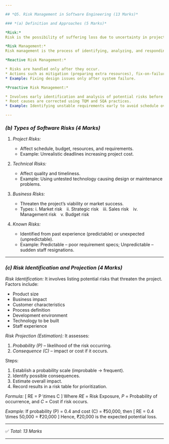 ```yaml
---

## *Q5. Risk Management in Software Engineering (13 Marks)*

### *(a) Definition and Approaches (5 Marks)*

*Risk:*
Risk is the possibility of suffering loss due to uncertainty in project outcomes. It denotes the potential problem that may cause deviation from planned results.

*Risk Management:*
Risk management is the process of identifying, analyzing, and responding to project risks. It involves evaluating potential threats and planning strategies to minimize their impact on project success.

*Reactive Risk Management:*

* Risks are handled only after they occur.
* Actions such as mitigation (preparing extra resources), fix-on-failure (allocating resources after risk occurs), and crisis management are used.
* Example: Fixing design issues only after system failure.

*Proactive Risk Management:*

* Involves early identification and analysis of potential risks before they occur.
* Root causes are corrected using TQM and SQA practices.
* Example: Identifying unstable requirements early to avoid schedule overruns.

---
```


### *(b) Types of Software Risks (4 Marks)*

1. *Project Risks:*

   * Affect schedule, budget, resources, and requirements.
   * Example: Unrealistic deadlines increasing project cost.

2. *Technical Risks:*

   * Affect quality and timeliness.
   * Example: Using untested technology causing design or maintenance problems.

3. *Business Risks:*

   * Threaten the project’s viability or market success.
   * Types:
     i. Market risk ii. Strategic risk iii. Sales risk iv. Management risk v. Budget risk

4. *Known Risks:*

   * Identified from past experience (predictable) or unexpected (unpredictable).
   * Example: Predictable – poor requirement specs; Unpredictable – sudden staff resignations.

---

### *(c) Risk Identification and Projection (4 Marks)*

*Risk Identification:*
It involves listing potential risks that threaten the project.
Factors include:

* Product size
* Business impact
* Customer characteristics
* Process definition
* Development environment
* Technology to be built
* Staff experience

*Risk Projection (Estimation):*
It assesses:

1. *Probability (P)* – likelihood of the risk occurring.
2. *Consequence (C)* – impact or cost if it occurs.

Steps:

1. Establish a probability scale (improbable → frequent).
2. Identify possible consequences.
3. Estimate overall impact.
4. Record results in a risk table for prioritization.

*Formula:*
[
RE = P \times C
]
Where *RE* = Risk Exposure, *P* = Probability of occurrence, and *C* = Cost if risk occurs.

*Example:*
If probability (P) = 0.4 and cost (C) = ₹50,000, then
[
RE = 0.4 \times 50,000 = ₹20,000
]
Hence, ₹20,000 is the expected potential loss.

---

✅ *Total: 13 Marks*

---
